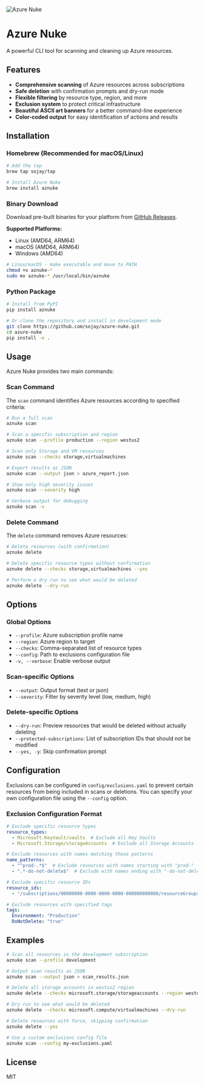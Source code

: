 ![Azure Nuke](https://res.cloudinary.com/dl2sohb5d/image/upload/v1746207381/aznuke.png)

# Azure Nuke

A powerful CLI tool for scanning and cleaning up Azure resources.

## Features

- **Comprehensive scanning** of Azure resources across subscriptions
- **Safe deletion** with confirmation prompts and dry-run mode
- **Flexible filtering** by resource type, region, and more
- **Exclusion system** to protect critical infrastructure
- **Beautiful ASCII art banners** for a better command-line experience
- **Color-coded output** for easy identification of actions and results

## Installation

### Homebrew (Recommended for macOS/Linux)

```bash
# Add the tap
brew tap sojay/tap

# Install Azure Nuke
brew install aznuke
```

### Binary Download

Download pre-built binaries for your platform from [GitHub Releases](https://github.com/sojay/azure-nuke/releases).

**Supported Platforms:**
- Linux (AMD64, ARM64)
- macOS (AMD64, ARM64) 
- Windows (AMD64)

```bash
# Linux/macOS - make executable and move to PATH
chmod +x aznuke-*
sudo mv aznuke-* /usr/local/bin/aznuke
```

### Python Package

```bash
# Install from PyPI
pip install aznuke

# Or clone the repository and install in development mode
git clone https://github.com/sojay/azure-nuke.git
cd azure-nuke
pip install -e .
```

## Usage

Azure Nuke provides two main commands:

### Scan Command

The `scan` command identifies Azure resources according to specified criteria:

```bash
# Run a full scan
aznuke scan

# Scan a specific subscription and region
aznuke scan --profile production --region westus2

# Scan only Storage and VM resources
aznuke scan --checks storage,virtualmachines

# Export results as JSON
aznuke scan --output json > azure_report.json

# Show only high severity issues
aznuke scan --severity high

# Verbose output for debugging
aznuke scan -v
```

### Delete Command

The `delete` command removes Azure resources:

```bash
# Delete resources (with confirmation)
aznuke delete

# Delete specific resource types without confirmation
aznuke delete --checks storage,virtualmachines --yes

# Perform a dry run to see what would be deleted
aznuke delete --dry-run
```

## Options

### Global Options

- `--profile`: Azure subscription profile name
- `--region`: Azure region to target
- `--checks`: Comma-separated list of resource types
- `--config`: Path to exclusions configuration file
- `-v, --verbose`: Enable verbose output

### Scan-specific Options

- `--output`: Output format (text or json)
- `--severity`: Filter by severity level (low, medium, high)

### Delete-specific Options

- `--dry-run`: Preview resources that would be deleted without actually deleting
- `--protected-subscriptions`: List of subscription IDs that should not be modified
- `--yes, -y`: Skip confirmation prompt

## Configuration

Exclusions can be configured in `config/exclusions.yaml` to prevent certain resources from being included in scans or deletions. You can specify your own configuration file using the `--config` option.

### Exclusion Configuration Format

```yaml
# Exclude specific resource types
resource_types:
  - Microsoft.KeyVault/vaults  # Exclude all Key Vaults
  - Microsoft.Storage/storageAccounts  # Exclude all Storage Accounts

# Exclude resources with names matching these patterns
name_patterns:
  - "^prod-.*$"  # Exclude resources with names starting with "prod-"
  - ".*-do-not-delete$"  # Exclude with names ending with "-do-not-delete"

# Exclude specific resource IDs
resource_ids:
  - "/subscriptions/00000000-0000-0000-0000-000000000000/resourceGroups/important-rg/providers/Microsoft.Storage/storageAccounts/criticalaccount"

# Exclude resources with specified tags
tags:
  Environment: "Production"
  DoNotDelete: "true"
```

## Examples

```bash
# Scan all resources in the development subscription
aznuke scan --profile development

# Output scan results as JSON
aznuke scan --output json > scan_results.json

# Delete all storage accounts in westus2 region
aznuke delete --checks microsoft.storage/storageaccounts --region westus2

# Dry run to see what would be deleted
aznuke delete --checks microsoft.compute/virtualmachines --dry-run

# Delete resources with force, skipping confirmation
aznuke delete --yes

# Use a custom exclusions config file
aznuke scan --config my-exclusions.yaml
```

## License

MIT 